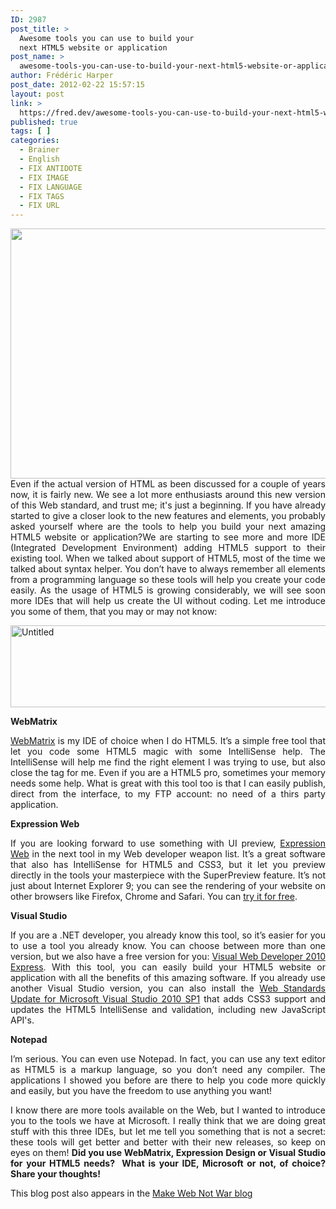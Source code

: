 ```yaml
---
ID: 2987
post_title: >
  Awesome tools you can use to build your
  next HTML5 website or application
post_name: >
  awesome-tools-you-can-use-to-build-your-next-html5-website-or-application
author: Frédéric Harper
post_date: 2012-02-22 15:57:15
layout: post
link: >
  https://fred.dev/awesome-tools-you-can-use-to-build-your-next-html5-website-or-application/
published: true
tags: [ ]
categories:
  - Brainer
  - English
  - FIX ANTIDOTE
  - FIX IMAGE
  - FIX LANGUAGE
  - FIX TAGS
  - FIX URL
---
```

<p align="justify"><img title="HTML5-paradise" alt="" src="http://fred.dev/wp-content/uploads/2012/02/HTML5-paradise-560x400.png" width="560" height="400"/>Even if the actual version of HTML as been discussed for a couple of years now, it is fairly new. We see a lot more enthusiasts around this new version of this Web standard, and trust me; it's just a beginning. If you have already started to give a closer look to the new features and elements, you probably asked yourself where are the tools to help you build your next amazing HTML5 website or application?</p<p align="justify">We are starting to see more and more IDE (Integrated Development Environment) adding HTML5 support to their existing tool. When we talked about support of HTML5, most of the time we talked about syntax helper. You don’t have to always remember all elements from a programming language so these tools will help you create your code easily. As the usage of HTML5 is growing considerably, we will see soon more IDEs that will help us create the UI without coding. Let me introduce you some of them, that you may or may not know:</p><p align="justify"><a href="http://fred.dev/wp-content/uploads/2012/02/Untitled.png"><img style="background-image:none;margin:0 auto 5px;padding-left:0;padding-right:0;display:block;float:none;padding-top:0;border-width:0" title="Untitled" alt="Untitled" src="http://fred.dev/wp-content/uploads/2012/02/Untitled_thumb.png" width="640" height="131" border="0"/></a></p><p align="justify"><strong>WebMatrix</strong></p><p align="justify"><a href="https://www.microsoft.com/web/webmatrix/" target="_blank" rel="noopener noreferrer">WebMatrix</a> is my IDE of choice when I do HTML5. It’s a simple free tool that let you code some HTML5 magic with some IntelliSense help. The IntelliSense will help me find the right element I was trying to use, but also close the tag for me. Even if you are a HTML5 pro, sometimes your memory needs some help. What is great with this tool too is that I can easily publish, direct from the interface, to my FTP account: no need of a thirs party application.</p><p align="justify"><strong>Expression Web</strong></p><p align="justify">If you are looking forward to use something with UI preview, <a href="https://www.microsoft.com/expression/products/Web_Overview.aspx" target="_blank" rel="noopener noreferrer">Expression Web</a> in the next tool in my Web developer weapon list. It’s a great software that also has IntelliSense for HTML5 and CSS3, but it let you preview directly in the tools your masterpiece with the SuperPreview feature. It’s not just about Internet Explorer 9; you can see the rendering of your website on other browsers like Firefox, Chrome and Safari. You can <a href="https://www.microsoft.com/expression/products/Web_Overview.aspx" target="_blank" rel="noopener noreferrer">try it for free</a>.</p><p align="justify"><strong>Visual Studio</strong></p><p align="justify">If you are a .NET developer, you already know this tool, so it’s easier for you to use a tool you already know. You can choose between more than one version, but we also have a free version for you: <a href="https://www.microsoft.com/visualstudio/en-us/products/2010-editions/visual-web-developer-express" target="_blank" rel="noopener noreferrer">Visual Web Developer 2010 Express</a>. With this tool, you can easily build your HTML5 website or application with all the benefits of this amazing software. If you already use another Visual Studio version, you can also install the <a href="https://visualstudiogallery.msdn.microsoft.com/a15c3ce9-f58f-42b7-8668-53f6cdc2cd83" target="_blank" rel="noopener noreferrer">Web Standards Update for Microsoft Visual Studio 2010 SP1</a> that adds CSS3 support and updates the HTML5 IntelliSense and validation, including new JavaScript API's.</p><p align="justify"><strong>Notepad</strong></p><p align="justify">I’m serious. You can even use Notepad. In fact, you can use any text editor as HTML5 is a markup language, so you don’t need any compiler. The applications I showed you before are there to help you code more quickly and easily, but you have the freedom to use anything you want!</p><p align="justify">I know there are more tools available on the Web, but I wanted to introduce you to the tools we have at Microsoft. I really think that we are doing great stuff with this three IDEs, but let me tell you something that is not a secret: these tools will get better and better with their new releases, so keep on eyes on them! <strong>Did you use WebMatrix, Expression Design or Visual Studio for your HTML5 needs?  What is your IDE, Microsoft or not, of choice? Share your thoughts!</strong></p><div id="cross-post">This blog post also appears in the <a href="https://webnotwar.ca/" target="_blank" rel="noopener noreferrer">Make Web Not War blog</a></div>